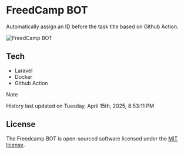 # FreedCamp BOT

Automatically assign an ID before the task title based on Github Action.

![FreedCamp BOT](https://repository-images.githubusercontent.com/737932867/7d34798b-2680-471c-b089-a78a718d3d6a)

## Tech

- Laravel
- Docker
- Github Action

> [!NOTE]  
> History last updated on Tuesday, April 15th, 2025, 8:53:11 PM

## License

The Freedcamp BOT is open-sourced software licensed under the [MIT license](https://opensource.org/licenses/MIT).
